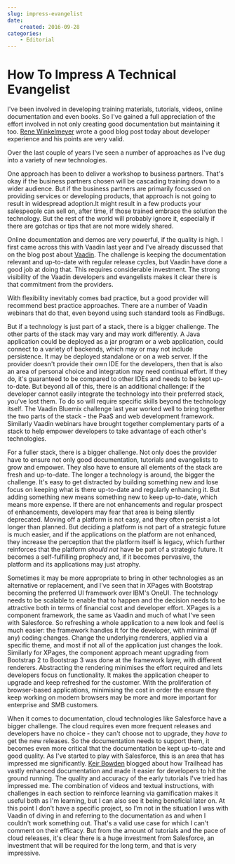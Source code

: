 ```yaml
---
slug: impress-evangelist
date: 
    created: 2016-09-28
categories:
    - Editorial
---
```

# How To Impress A Technical Evangelist

I've been involved in developing training materials, tutorials, videos, online documentation and even books. So I've gained a full appreciation of the effort involved in not only creating good documentation but maintaining it too. [Rene Winkelmeyer](https://blog.winkelmeyer.com/2016/09/developer-experience-is-important/) wrote a good blog post today about developer experience and his points are very valid.

Over the last couple of years I've seen a number of approaches as I've dug into a variety of new technologies.

<!-- more -->

One approach has been to deliver a workshop to business partners. That's okay if the business partners chosen will be cascading training down to a wider audience. But if the business partners are primarily focussed on providing services or developing products, that approach is not going to result in widespread adoption.It might result in a few products your salespeople can sell on, after time, if those trained embrace the solution the technology. But the rest of the world will probably ignore it, especially if there are gotchas or tips that are not more widely shared.

Online documentation and demos are very powerful, if the quality is high. I first came across this with Vaadin last year and I've already discussed that on the blog post about [Vaadin](https://paulswithers.github.io/blog/2016/07/26/vaadin). The challenge is keeping the documentation relevant and up-to-date with regular release cycles, but Vaadin have done a good job at doing that. This requires considerable investment. The strong visibility of the Vaadin developers and evangelists makes it clear there is that commitment from the providers.

With flexibility inevitably comes bad practice, but a good provider will recommend best practice approaches. There are a number of Vaadin webinars that do that, even beyond using such standard tools as FindBugs.

But if a technology is just part of a stack, there is a bigger challenge. The other parts of the stack may vary and may work differently. A Java application could be deployed as a jar program or a web application, could connect to a variety of backends, which may or may not include persistence. It may be deployed standalone or on a web server. If the provider doesn't provide their own IDE for the developers, then that is also an area of personal choice and integration may need continual effort. If they do, it's guaranteed to be compared to other IDEs and needs to be kept up-to-date. But beyond all of this, there is an additional challenge: if the developer cannot easily integrate the technology into their preferred stack, you've lost them. To do so will require specific skills beyond the technology itself. The Vaadin Bluemix challenge last year worked well to bring together the two parts of the stack - the PaaS and web development framework. Similarly Vaadin webinars have brought together complementary parts of a stack to help empower developers to take advantage of each other's technologies.

For a fuller stack, there is a bigger challenge. Not only does the provider have to ensure not only good documentation, tutorials and evangelists to grow and empower. They also have to ensure all elements of the stack are fresh and up-to-date. The longer a technology is around, the bigger the challenge. It's easy to get distracted by building something new and lose focus on keeping what is there up-to-date and regularly enhancing it. But adding something new means something new to keep up-to-date, which means more expense. If there are not enhancements and regular prospect of enhancements, developers may fear that area is being silently deprecated. Moving off a platform is not easy, and they often persist a lot longer than planned. But deciding a platform is not part of a strategic future is much easier, and if the applications on the platform are not enhanced, they increase the perception that the platform itself is legacy, which further reinforces that the platform *should not* have be part of a strategic future. It becomes a self-fulfilling prophecy and, if it becomes pervasive, the platform and its applications may just atrophy.

Sometimes it may be more appropriate to bring in other technologies as an alternative or replacement, and I've seen that in XPages with Bootstrap becoming the preferred UI framework over IBM's OneUI. The technology needs to be scalable to enable that to happen and the decision needs to be attractive both in terms of financial cost and developer effort. XPages is a component framework, the same as Vaadin and much of what I've seen with Salesforce. So refreshing a whole application to a new look and feel is much easier: the framework handles it for the developer, with minimal (if any) coding changes. Change the underlying renderers, applied via a specific theme, and most if not all of the application just changes the look. Similarly for XPages, the component approach meant upgrading from Bootstrap 2 to Bootstrap 3 was done at the framework layer, with different renderers. Abstracting the rendering minimises the effort required and lets developers focus on functionality. It makes the application cheaper to upgrade and keep refreshed for the customer. With the proliferation of browser-based applications, minimising the cost in order the ensure they keep working on modern browsers may be more and more important for enterprise and SMB customers.

When it comes to documentation, cloud technologies like Salesforce have a bigger challenge. The cloud requires even more frequent releases and developers have no choice - they can't choose not to upgrade, they *have to* get the new releases. So the documentation needs to support them, it becomes even more critical that the documentation be kept up-to-date and good quality. As I've started to play with Salesforce, this is an area that has impressed me significantly. [Keir Bowden](https://medium.com/@bob_buzzard/how-i-became-a-salesforce-developer-7c84366a0f1b#.hc4k85hm0) blogged about how Trailhead has vastly enhanced documentation and made it easier for developers to hit the ground running. The quality and accuracy of the early tutorials I've tried has impressed me. The combination of videos and textual instructions, with challenges in each section to reinforce learning via gamification makes it useful both as I'm learning, but I can also see it being beneficial later on. At this point I don't have a specific project, so I'm not in the situation I was with Vaadin of diving in and referring to the documentation as and when I couldn't work something out. That's a valid use case for which I can't comment on their efficacy. But from the amount of tutorials and the pace of cloud releases, it's clear there is a huge investment from Salesforce, an investment that will be required for the long term, and that is very impressive.